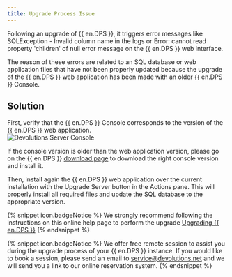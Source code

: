 ```yaml
---
title: Upgrade Process Issue
---
```

Following an upgrade of {{ en.DPS }}, it triggers error messages like SQLException - Invalid column name in the logs or Error: cannot read property 'children' of null error message on the {{ en.DPS }} web interface.

The reason of these errors are related to an SQL database or web application files that have not been properly updated because the upgrade of the {{ en.DPS }} web application has been made with an older {{ en.DPS }} Console.

## Solution

First, verify that the {{ en.DPS }} Console corresponds to the version of the {{ en.DPS }} web application.  
![Devolutions Server Console](https://webdevolutions.azureedge.net/docs/en/kb/KB8004.png) 

If the console version is older than the web application version, please go on the {{ en.DPS }} [download page](https://server.devolutions.net/home/download) to download the right console version and install it.

Then, install again the {{ en.DPS }} web application over the current installation with the Upgrade Server button in the Actions pane. This will properly install all required files and update the SQL database to the appropriate version.

{% snippet icon.badgeNotice %}
We strongly recommend following the instructions on this online help page to perform the upgrade [Upgrading {{ en.DPS }}](/server/installation/upgrade-server/)
{% endsnippet %}

{% snippet icon.badgeNotice %}
We offer free remote session to assist you during the upgrade process of your {{ en.DPS }} instance. If you would like to book a session, please send an email to [service@devolutions.net](mailto:service@devolutions.net) and we will send you a link to our online reservation system.
{% endsnippet %}
